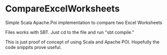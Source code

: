 # CompareExcelWorksheets
Simple Scala Apache.Poi implementation to compare two Excel Worksheets

Files works with SBT.  Just cd to the file and run "sbt compile."  

This is just proof of concept of using Scala and Apache POI.  Hopefully the code snippits prove useful.
